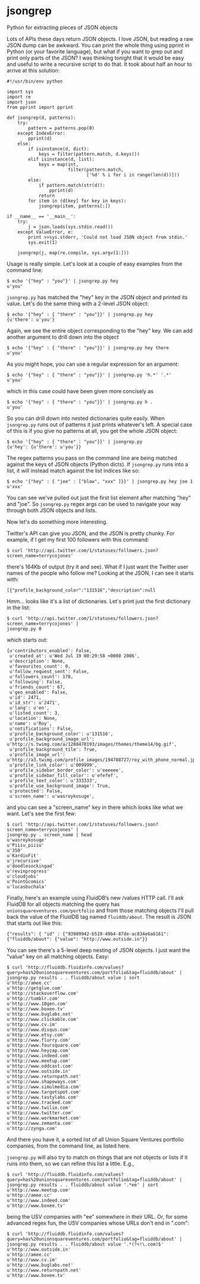 # jsongrep

Python for extracting pieces of JSON objects

Lots of APIs these days return JSON objects. I love JSON, but reading a raw
JSON dump can be awkward. You can print the whole thing using pprint in
Python (or your favorite language), but what if you want to grep out and
print only parts of the JSON? I was thinking tonight that it would be easy
and useful to write a recursive script to do that. It took about half an hour
to arrive at this solution:

    #!/usr/bin/env python

    import sys
    import re
    import json
    from pprint import pprint

    def jsongrep(d, patterns):
        try:
            pattern = patterns.pop(0)
        except IndexError:
            pprint(d)
        else:
            if isinstance(d, dict):
                keys = filter(pattern.match, d.keys())
            elif isinstance(d, list):
                keys = map(int,
                           filter(pattern.match,
                                  ['%d' % i for i in range(len(d))]))
            else:
                if pattern.match(str(d)):
                    pprint(d)
                return
            for item in (d[key] for key in keys):
                jsongrep(item, patterns[:])

    if __name__ == '__main__':
        try:
            j = json.loads(sys.stdin.read())
        except ValueError, e:
            print >>sys.stderr, 'Could not load JSON object from stdin.'
            sys.exit(1)

        jsongrep(j, map(re.compile, sys.argv[1:]))

Usage is really simple. Let's look at a couple of easy examples from the command line:

    $ echo '{"hey" : "you"}' | jsongrep.py hey
    u'you'

`jsongrep.py` has matched the "hey" key in the JSON object and printed its
value. Let's do the same thing with a 2-level JSON object:

    $ echo '{"hey" : { "there" : "you"}}' | jsongrep.py hey
    {u'there': u'you'}

Again, we see the entire object corresponding to the "hey" key. We can add
another argument to drill down into the object

    $ echo '{"hey" : { "there" : "you"}}' | jsongrep.py hey there
    u'you'

As you might hope, you can use a regular expression for an argument:

    $ echo '{"hey" : { "there" : "you"}}' | jsongrep.py 'h.*' '.*'
    u'you'

which in this case could have been given more concisely as

    $ echo '{"hey" : { "there" : "you"}}' | jsongrep.py h .
    u'you'

So you can drill down into nested dictionaries quite easily. When
`jsongrep.py` runs out of patterns it just prints whatever's left. A special
case of this is if you give no patterns at all, you get the whole JSON
object:

    $ echo '{"hey" : { "there" : "you"}}' | jsongrep.py
    {u'hey': {u'there': u'you'}}

The regex patterns you pass on the command line are being matched against
the keys of JSON objects (Python dicts). If `jsongrep.py` runs into a list,
it will instead match against the list indices like so:

    $ echo '{"hey" : { "joe" : ["blow", "xxx" ]}}' | jsongrep.py hey joe 1
    u'xxx'

You can see we've pulled out just the first list element after matching
"hey" and "joe". So `jsongrep.py` regex args can be used to navigate your way
through both JSON objects and lists.

Now let's do something more interesting.

Twitter's API can give you JSON, and the JSON is pretty chunky. For
example, if I get my first 100 followers with this command:

    $ curl 'http://api.twitter.com/1/statuses/followers.json?screen_name=terrycojones'

there's 164Kb of output (try it and see). What if I just want the Twitter
user names of the people who follow me? Looking at the JSON, I can see it
starts with:

    [{"profile_background_color":"131516","description":null

Hmm… looks like it's a list of dictionaries. Let's print just the first dictionary in the list:

    $ curl 'http://api.twitter.com/1/statuses/followers.json?screen_name=terrycojones' |
    jsongrep.py 0

which starts out:

    {u'contributors_enabled': False,
     u'created_at': u'Wed Jul 19 00:29:58 +0000 2006',
     u'description': None,
     u'favourites_count': 0,
     u'follow_request_sent': False,
     u'followers_count': 178,
     u'following': False,
     u'friends_count': 67,
     u'geo_enabled': False,
     u'id': 2471,
     u'id_str': u'2471',
     u'lang': u'en',
     u'listed_count': 3,
     u'location': None,
     u'name': u'Roy',
     u'notifications': False,
     u'profile_background_color': u'131516',
     u'profile_background_image_url': u'http://s.twimg.com/a/1288470193/images/themes/theme14/bg.gif',
     u'profile_background_tile': True,
     u'profile_image_url': u'http://a3.twimg.com/profile_images/194788727/roy_with_phone_normal.jpg',
     u'profile_link_color': u'009999',
     u'profile_sidebar_border_color': u'eeeeee',
     u'profile_sidebar_fill_color': u'efefef',
     u'profile_text_color': u'333333',
     u'profile_use_background_image': True,
     u'protected': False,
     u'screen_name': u'wasroykosuge',

and you can see a "screen_name" key in there which looks like what we want. Let's see the first few:

    $ curl 'http://api.twitter.com/1/statuses/followers.json?screen_name=terrycojones' |
    jsongrep.py . screen_name | head
    u'wasroykosuge'
    u'Piiiu_piiiu'
    u'350'
    u'KardioFit'
    u'jrecursive'
    u'doodlesockingad'
    u'revinprogress'
    u'cloudjobs'
    u'PointGcomics'
    u'lucasbuchala'

Finally, here's an example using FluidDB‘s new /values HTTP call. I'll ask FluidDB for all 
objects matching the query has `unionsquareventures.com/portfolio` and from those matching
objects I'll pull back the value of the FluidDB tag named `fluiddb/about`.
The result is JSON that starts out like this:

    {"results": { "id" : {"93989942-b519-49b4-87de-ac834e6a6161": {"fluiddb/about": {"value": "http://www.outside.in"}}

You can see there's a 5-level deep nesting of JSON objects. I just want the "value" key on all matching objects. Easy:

    $ curl 'http://fluiddb.fluidinfo.com/values?query=has%20unionsquareventures.com/portfolio&tag=fluiddb/about' |
    jsongrep.py results . . fluiddb/about value | sort
    u'http://amee.cc'
    u'http://getglue.com'
    u'http://stackoverflow.com'
    u'http://tumblr.com'
    u'http://www.10gen.com'
    u'http://www.boxee.tv'
    u'http://www.buglabs.net'
    u'http://www.clickable.com'
    u'http://www.cv.im'
    u'http://www.disqus.com'
    u'http://www.etsy.com'
    u'http://www.flurry.com'
    u'http://www.foursquare.com'
    u'http://www.heyzap.com'
    u'http://www.indeed.com'
    u'http://www.meetup.com'
    u'http://www.oddcast.com'
    u'http://www.outside.in'
    u'http://www.returnpath.net'
    u'http://www.shapeways.com'
    u'http://www.simulmedia.com'
    u'http://www.targetspot.com'
    u'http://www.tastylabs.com'
    u'http://www.tracked.com'
    u'http://www.twilio.com'
    u'http://www.twitter.com'
    u'http://www.workmarket.com'
    u'http://www.zemanta.com'
    u'http://zynga.com'

And there you have it, a sorted list of all Union Square Ventures portfolio companies,
from the command line, as listed here.

`jsongrep.py` will also try to match on things that are not objects or lists if it
runs into them, so we can refine this list a little. E.g.,

    $ curl 'http://fluiddb.fluidinfo.com/values?query=has%20unionsquareventures.com/portfolio&tag=fluiddb/about' |
    jsongrep.py results . . fluiddb/about value '.*ee' | sort
    u'http://www.meetup.com'
    u'http://amee.cc'
    u'http://www.indeed.com'
    u'http://www.boxee.tv'

being the USV companies with "ee" somewhere in their URL. Or, for some advanced regex fun,
the USV companies whose URLs don't end in ".com":

    $ curl 'http://fluiddb.fluidinfo.com/values?query=has%20unionsquareventures.com/portfolio&tag=fluiddb/about' |
    jsongrep.py results . . fluiddb/about value '.*(?<!\.com)$'
    u'http://www.outside.in'
    u'http://amee.cc'
    u'http://www.cv.im'
    u'http://www.buglabs.net'
    u'http://www.returnpath.net'
    u'http://www.boxee.tv'

